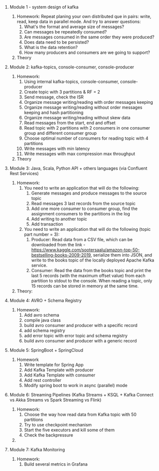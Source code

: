 1. Module 1 - system design of kafka
   1. Homework: Repeat planing your own distributed que in pairs: write, read, keep data in parallel mode. And try to answer questions:
      1. What's the format and average size of messages?
      2. Can messages be repeatedly consumed?
      3. Are messages consumed in the same order they were produced? 
      4. Does data need to be persisted? 
      5. What is the data retention? 
      6. How many producers and consumers are we going to support?
   2. Theory
2. Module 2: kafka-topics, console-consumer, console-producer
    1. Homework: 
       1. Using internal kafka-topics, console-consumer, console-producer
       2. Create topic with 3 partitions & RF = 2
       3. Send message, check the ISR
       4. Organize message writing/reading with order messages keeping
       5. Organize message writing/reading without order messages keeping and hash partitioning
       6. Organize message writing/reading without skew data
       7. Read messages from the start, end and offset
       8. Read topic with 2 partitions with 2 consumers in one consumer group and different consumer group
       9. Choose optimal number of consumers for reading topic with 4 partitions
       10. Write messages with min latency
       11. Write messages with max compression max throughput
    2. Theory

3. Module 3: Java, Scala, Python API + others languages (via Confluent Rest Services) 
   1. Homework:
      1. You need to write an application that will do the following: 
         1. Generate messages and produce messages to the source topic
         2. Read messages 3 last records from the source topic
         3. Add one more consumer to consumer group, find the assignment consumers to the partitions in the log
         4. Add writing to another topic
         5. Add transaction
      2. You need to write an application that will do the following (topic part number = 3):
         1. Producer: Read data from a CSV file, which can be downloaded from the link - https://www.kaggle.com/sootersaalu/amazon-top-50-bestselling-books-2009-2019, serialize them into JSON, and write to the books topic of the locally deployed Apache Kafka service.
         2. Consumer: Read the data from the books topic and print the last 5 records (with the maximum offset value) from each partition to stdout to the console. When reading a topic, only 15 records can be stored in memory at the same time.
    2. Theory:
4. Module 4: AVRO + Schema Registry
   1. Homework:
      1. Add avro schema
      2. compile java class 
      3. build avro consumer and producer  with a specific record 
      4. add schema registry
      5. add error topic with error topic and schema registry
      6. build avro consumer and producer  with a generic record
5. Module 5: SpringBoot + SpringCloud
   1. Homework
      1. Write template for Spring App
      2. Add Kafka Template with producer
      3. Add Kafka Template with consumer
      4. Add rest controller
      5. Modify spring boot to work in async (parallel) mode

6. Module 6: Streaming Pipelines (Kafka Streams + KSQL + Kafka Connect vs Akka Streams vs Spark Streaming vs Flink)
    1. Homework:
       1. Choose the way how read data from Kafka topic with 50 partitions
       2. Try to use checkpoint mechanism 
       3. Start the five executors and kill some of them
       4. Check the backpressure
    2. 

7. Module 7: Kafka Monitoring
   1. Homework:
      1. Build several metrics in Grafana